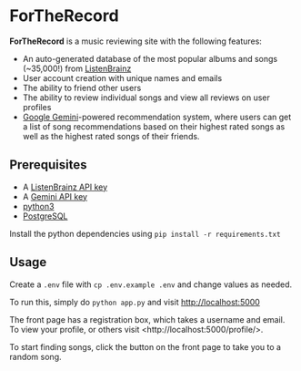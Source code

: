 # ForTheRecord

**ForTheRecord** is a music reviewing site with the following features:
* An auto-generated database of the most popular albums and songs (~35,000!) from [ListenBrainz](https://listenbrainz.org)
* User account creation with unique names and emails
* The ability to friend other users
* The ability to review individual songs and view all reviews on user profiles
* [Google Gemini](https://gemini.google.com/)-powered recommendation system, where users can get a list of song
  recommendations based on their highest rated songs as well as the highest rated songs of their friends.

## Prerequisites

* A [ListenBrainz API key](https://listenbrainz.readthedocs.io/en/latest/users/api/index.html)
* A [Gemini API key](https://aistudio.google.com/apikey)
* [python3](https://python.org)
* [PostgreSQL](https://www.postgresql.org/)

Install the python dependencies using `pip install -r requirements.txt`

## Usage

Create a `.env` file with `cp .env.example .env` and change values as needed.

To run this, simply do `python app.py` and visit <http://localhost:5000>

The front page has a registration box, which takes a username and email. To view your profile, or others
visit <http://localhost:5000/profile/<name>>.

To start finding songs, click the button on the front page to take you to a random song.